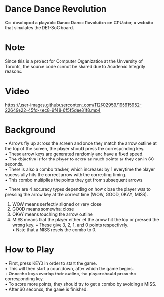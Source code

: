 # Dance Dance Revolution
Co-developed a playable Dance Dance Revolution on CPUlator, a website that simulates the DE1-SoC board.

# Note
Since this is a project for Computer Organization at the University of Toronto, the source code cannot be shared due to Academic Integrity reasons.

# Video
https://user-images.githubusercontent.com/112602959/196615952-22649e22-45fd-4ec8-9f48-6f5f5dee81f8.mp4

# Background
• Arrows fly up across the screen and once they match the arrow outline at the top of the screen, the player should press the corresponding key.<br/>
• These arrow keys are generated randomly and have a fixed speed.<br/>
• The objective is for the player to score as much points as they can in 60 seconds.<br/>
• There is also a combo tracker, which increases by 1 everytime the player sucessfully hits the correct arrow with the correcting timing.<br/>
• This combo multiplies the points they get from subsequent arrows.<br/>

• There are 4 accuracy types depending on how close the player was to pressing the arrow key at the correct time (WOW, GOOD, OKAY, MISS).<br/>
  1. WOW means perfectly aligned or very close
  2. GOOD means somewhat close
  3. OKAY means touching the arrow outline
  4. MISS means that the player either let the arrow hit the top or pressed the wrong key.
• These give 3, 2, 1, and 0 points respectively.<br/>
• Note that a MISS resets the combo to 0.

# How to Play
• First, press KEY0 in order to start the game.<br/>
• This will then start a countdown, after which the game begins.<br/>
• Once the keys overlap their outline, the player should press the corresponding key.<br/>
• To score more points, they should try to get a combo by avoiding a MISS.<br/>
• After 60 seconds, the game is finished.
